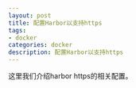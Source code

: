 ```yaml
---
layout: post
title: 配置Harbor以支持https
tags:
- docker
categories: docker
description: 配置Harbor以支持https
---
```


这里我们介绍harbor https的相关配置。

<!-- more -->




<br />
<br />
<br />

